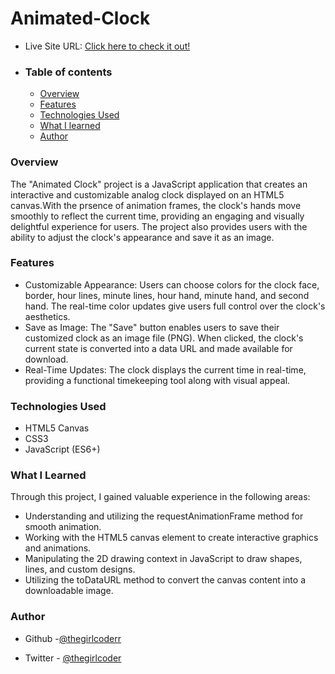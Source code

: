 # Animated-Clock

- Live Site URL: [Click here to check it out!](https://animatedclock-thegirlcoder.netlify.app/)
- ### Table of contents
  - [Overview](#overview)
  - [Features](#Features)
  - [Technologies Used](#technologies-used)
  - [What I learned](#what-i-learned)
  - [Author](#author)

### Overview

The "Animated Clock" project is a JavaScript application that creates an interactive and customizable analog clock displayed on an HTML5 canvas.With the prsence of animation frames, the clock's hands move smoothly to reflect the current time, providing an engaging and visually delightful experience for users. The project also provides users with the ability to adjust the clock's appearance and save it as an image.




### Features

- Customizable Appearance: Users can choose colors for the clock face, border, hour lines, minute lines, hour hand, minute hand, and second hand. The real-time color updates give users full control over the clock's aesthetics.
- Save as Image: The "Save" button enables users to save their customized clock as an image file (PNG). When clicked, the clock's current state is converted into a data URL and made available for download.
- Real-Time Updates: The clock displays the current time in real-time, providing a functional timekeeping tool along with visual appeal.



### Technologies Used
- HTML5 Canvas
- CSS3
- JavaScript (ES6+)


### What I Learned

Through this project, I gained valuable experience in the following areas:

- Understanding and utilizing the requestAnimationFrame method for smooth animation.
- Working with the HTML5 canvas element to create interactive graphics and animations.
- Manipulating the 2D drawing context in JavaScript to draw shapes, lines, and custom designs.
- Utilizing the toDataURL method to convert the canvas content into a downloadable image.





### Author

- Github -[@thegirlcoderr](https://github.com/thegirlcoderr)

- Twitter - [@thegirlcoder](https://twitter.com/thegirlcoder)
